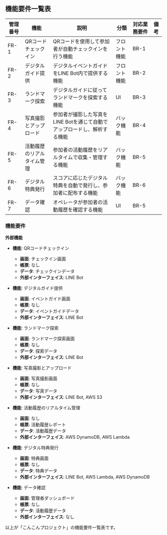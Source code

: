 ## 機能要件一覧表

| 管理番号  | 機能                      | 説明                                                                                       | 分類              | 対応業務要件  | 備考         |
|-----------|---------------------------|--------------------------------------------------------------------------------------------|-------------------|---------------|--------------|
| FR-1      | QRコードチェックイン      | QRコードを使用して参加者が自動チェックインを行う機能                                         | フロント機能      | BR-1          |              |
| FR-2      | デジタルガイド提供        | デジタルイベントガイドをLINE Bot内で提供する機能                                           | フロント機能      | BR-2          |              |
| FR-3      | ランドマーク探索          | デジタルガイドに従ってランドマークを探索する機能                                           | UI                | BR-3          |              |
| FR-4      | 写真撮影とアップロード    | 参加者が撮影した写真をLINE Botを通じて自動でアップロードし、解析する機能                   | バック機能        | BR-4          |              |
| FR-5      | 活動履歴のリアルタイム管理| 参加者の活動履歴をリアルタイムで収集・管理する機能                                         | バック機能        | BR-5          |              |
| FR-6      | デジタル特典発行          | スコアに応じたデジタル特典を自動で発行し、参加者に配布する機能                             | バック機能        | BR-6          |              |
| FR-7      | データ確認                | オペレータが参加者の活動履歴を確認する機能                                                 | UI                | BR-5          |              |

### 機能要件

**外部機能**

- **機能**: QRコードチェックイン
  - **画面**: チェックイン画面
  - **帳票**: なし
  - **データ**: チェックインデータ
  - **外部インターフェイス**: LINE Bot

- **機能**: デジタルガイド提供
  - **画面**: イベントガイド画面
  - **帳票**: なし
  - **データ**: イベントガイドデータ
  - **外部インターフェイス**: LINE Bot

- **機能**: ランドマーク探索
  - **画面**: ランドマーク探索画面
  - **帳票**: なし
  - **データ**: 探索データ
  - **外部インターフェイス**: LINE Bot

- **機能**: 写真撮影とアップロード
  - **画面**: 写真撮影画面
  - **帳票**: なし
  - **データ**: 写真データ
  - **外部インターフェイス**: LINE Bot, AWS S3

- **機能**: 活動履歴のリアルタイム管理
  - **画面**: なし
  - **帳票**: 活動履歴レポート
  - **データ**: 活動履歴データ
  - **外部インターフェイス**: AWS DynamoDB, AWS Lambda

- **機能**: デジタル特典発行
  - **画面**: 特典画面
  - **帳票**: なし
  - **データ**: 特典データ
  - **外部インターフェイス**: LINE Bot, AWS Lambda, AWS DynamoDB

- **機能**: データ確認
  - **画面**: 管理者ダッシュボード
  - **帳票**: なし
  - **データ**: 活動履歴データ
  - **外部インターフェイス**: なし

以上が「こんこんプロジェクト」の機能要件一覧表です。
